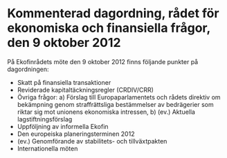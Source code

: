 # Kommenterad dagordning, rådet för ekonomiska och finansiella frågor, den 9 oktober 2012

På Ekofinrådets möte den 9 oktober 2012 finns följande punkter på dagordningen:

* Skatt på finansiella transaktioner
* Reviderade kapitaltäckningsregler (CRDIV/CRR)
* Övriga frågor: a) Förslag till Europaparlamentets och rådets direktiv om bekämpning genom straffrättsliga bestämmelser av bedrägerier som riktar sig mot unionens ekonomiska intressen, b) (ev.) Aktuella lagstiftningsförslag
* Uppföljning av informella Ekofin
* Den europeiska planeringsterminen 2012
* (ev.) Genomförande av stabilitets\- och tillväxtpakten
* Internationella möten
